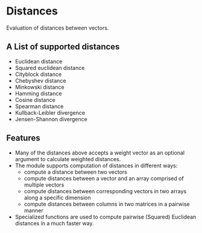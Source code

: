# Distances

Evaluation of distances between vectors.

## A List of supported distances

* Euclidean distance
* Squared euclidean distance
* Cityblock distance 
* Chebyshev distance
* Minkowski distance
* Hamming distance
* Cosine distance
* Spearman distance
* Kullback-Leibler divergence
* Jensen-Shannon divergence

## Features

* Many of the distances above accepts a weight vector as an optional argument to calculate weighted distances.
* The module supports computation of distances in different ways:
	- compute a distance between two vectors
	- compute distances between a vector and an array comprised of multiple vectors
	- compute distances between corresponding vectors in two arrays along a specific dimension
	- compute distances between columns in two matrices in a pairwise manner
* Specialized functions are used to compute pairwise (Squared) Euclidean distances in a much faster way.	
	